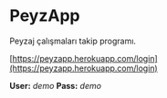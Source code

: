 # PeyzApp

Peyzaj çalışmaları takip programı.

[https://peyzapp.herokuapp.com/login](https://peyzapp.herokuapp.com/login)

**User:** _demo_
**Pass:** _demo_
